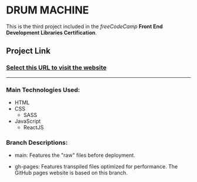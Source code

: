 # DRUM MACHINE

This is the third project included in the *freeCodeCamp* **Front End Development Libraries Certification**.

## Project Link

### [Select this URL to visit the website](https://roman-octavian.github.io/FCC-Drum-Machine/)

---

### Main Technologies Used:

- HTML
- CSS
    - SASS
- JavaScript
    - ReactJS

### Branch Descriptions:

- main: 
Features the "raw" files before deployment.

- gh-pages:
Features transpiled files optimized for performance. The GitHub pages website is based on this branch.
